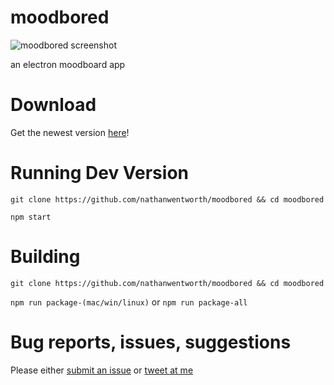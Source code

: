 # moodbored

![moodbored screenshot](https://github.com/nathanwentworth/moodbored/blob/master/docs/assets/img/moodbored-00009.png)

an electron moodboard app

# Download

Get the newest version [here](https://github.com/nathanwentworth/moodbored/releases/latest)!

# Running Dev Version

`git clone https://github.com/nathanwentworth/moodbored && cd moodbored`

`npm start`

# Building

`git clone https://github.com/nathanwentworth/moodbored && cd moodbored`

`npm run package-(mac/win/linux)` or `npm run package-all`

# Bug reports, issues, suggestions

Please either [submit an issue](https://github.com/nathanwentworth/moodbored/issues) or [tweet at me](https://twitter.com/nathanwentworth) 
